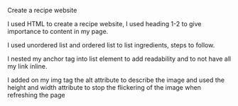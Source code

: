 Create a recipe website

I used HTML to create a recipe website, I used heading 1-2 to give importance to content in my page.

I used unordered list and ordered list to list ingredients, steps to follow.

I nested my anchor tag into list element to add readability and to not have all my link inline.

I added on my img tag the alt attribute to describe the image and used the height and width attribute to stop the flickering of the image when refreshing the page
